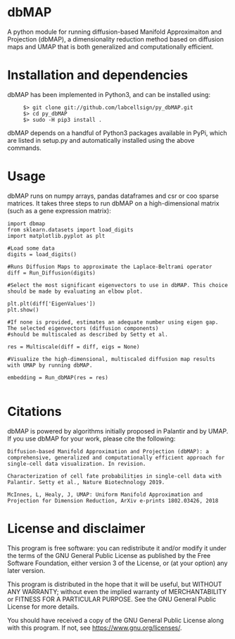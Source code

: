 # dbMAP
A python module for running diffusion-based Manifold Approximaiton and Projection (dbMAP), a dimensionality reduction method based on diffusion maps and UMAP that is both generalized and computationally efficient.


# Installation and dependencies

   dbMAP has been implemented in Python3, and can be installed using:
```
     $> git clone git://github.com/labcellsign/py_dbMAP.git
     $> cd py_dbMAP
     $> sudo -H pip3 install .
```
   dbMAP depends on a handful of Python3 packages available in PyPi, which are listed in setup.py and automatically installed using the above commands.

# Usage

  dbMAP runs on numpy arrays, pandas dataframes and csr or coo sparse matrices. It takes three steps to run dbMAP on a high-dimensional matrix (such as a gene expression matrix):
        
  ```
  import dbmap
  from sklearn.datasets import load_digits
  import matplotlib.pyplot as plt
  
  #Load some data
  digits = load_digits()
  
  #Runs Diffusion Maps to approximate the Laplace-Beltrami operator
  diff = Run_Diffusion(digits)
  
  #Select the most significant eigenvectors to use in dbMAP. This choice should be made by evaluating an elbow plot. 
 
  plt.plt(diff['EigenValues'])
  plt.show()

  #If none is provided, estimates an adequate number using eigen gap. The selected eigenvectors (diffusion components) 
  #should be multiscaled as described by Setty et al.
  
  res = Multiscale(diff = diff, eigs = None)  
  
  #Visualize the high-dimensional, multiscaled diffusion map results with UMAP by running dbMAP.
  
  embedding = Run_dbMAP(res = res)
   
  ```
  
  

# Citations

dbMAP is powered by algorithms initially proposed in Palantir and by UMAP. If you use dbMAP for your work, please cite the following:

```
Diffusion-based Manifold Approximation and Projection (dbMAP): a comprehensive, generalized and computationally efficient approach for single-cell data visualization. In revision.

Characterization of cell fate probabilities in single-cell data with Palantir. Setty et al., Nature Biotechnology 2019.

McInnes, L, Healy, J, UMAP: Uniform Manifold Approximation and Projection for Dimension Reduction, ArXiv e-prints 1802.03426, 2018
```

# License and disclaimer

This program is free software: you can redistribute it and/or modify it under the terms of the GNU General Public License as published by the Free Software Foundation, either version 3 of the License, or (at your option) any later version.

This program is distributed in the hope that it will be useful, but WITHOUT ANY WARRANTY; without even the implied warranty of MERCHANTABILITY or FITNESS FOR A PARTICULAR PURPOSE. See the GNU General Public License for more details.

You should have received a copy of the GNU General Public License along with this program. If not, see https://www.gnu.org/licenses/.
